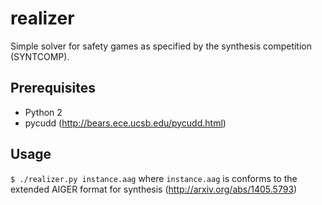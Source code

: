 # realizer

Simple solver for safety games as specified by the synthesis competition (SYNTCOMP).

## Prerequisites

* Python 2
* pycudd (http://bears.ece.ucsb.edu/pycudd.html)

## Usage

`$ ./realizer.py instance.aag` where `instance.aag` is conforms to the extended AIGER format for synthesis (http://arxiv.org/abs/1405.5793)
